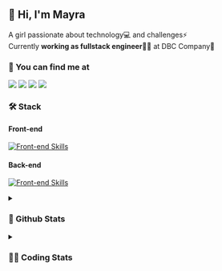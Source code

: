 ## 👋 Hi, I'm Mayra

A girl passionate about technology💻 and challenges⚡  
Currently **working as fullstack engineer**👩‍💻 at DBC Company🚀   

### 💬 You can find me at

<a href="https://mayra.dev" target="_blank" rel="noopener"><img src="https://img.shields.io/badge/-mayra.dev-005FED?style=flat&logo=Google-chrome&logoColor=white"/></a>
<a href="https://linkedin.com/in/mayraamaral" target="_blank" rel="noopener"><img src="https://img.shields.io/badge/-/mayraamaral-0077B5?style=flat&logo=Linkedin&logoColor=white"/></a>
<a href="mailto:mayra@mayra.dev" target="_blank" rel="noopener"><img src="https://img.shields.io/badge/-mayra@mayra.dev-D14836?style=flat&logo=Gmail&logoColor=white"/></a>
<a href="" target="_blank" rel="noopener"><img src="https://img.shields.io/badge/-mayraamaral-7289DA?style=flat&logo=Discord&logoColor=white"/></a>

### 🛠️ Stack
#### Front-end

[![Front-end Skills](https://skillicons.dev/icons?i=react,next,redux,styledcomponents,html,css,sass,js,ts,figma)](https://skillicons.dev)
#### Back-end

[![Front-end Skills](https://skillicons.dev/icons?i=java,spring,aws,postgres,git,linux,bash,nodejs,docker,kubernetes,jenkins)](https://skillicons.dev)


<details>
    <summary><h3>📌 Github Stats</h3></summary>
    <div align="center">
        <table>
      <td><img height="160em" src="https://github-readme-stats.vercel.app/api?username=mayraamaral&show_icons=true&theme=algolia&hide_border=true&hide=stars&count_private=true" alt="Readme stats"></td>
      <td><img height="160em" src="https://github-readme-stats.vercel.app/api/top-langs/?username=mayraamaral&&layout=compact&&theme=algolia&hide_border=true&langs_count=6" alt="Language stats"></td>
       </table>
  </div> 
    

  <p align="center">
    <img src="https://github-readme-streak-stats.herokuapp.com?user=mayraamaral&theme=dark&hide_border=true&date_format=j%20M%5B%20Y%5D&locale=pt-br&background=050F2C&ring=0195DD&fire=23AA7D&currStreakLabel=23AA7D" alt="Streak stats">
  </p> 
</details>

<details>
  <summary><h3>👩‍💻 Coding Stats</h3></summary>
  
  <!--START_SECTION:waka-->
![Code Time](http://img.shields.io/badge/Code%20Time-204%20hrs%2055%20mins-blue)

**🐱 My GitHub Data** 

> 📦 579.1 kB Used in GitHub's Storage 
 > 
> 🏆 23 Contributions in the Year 2024
 > 
> 🚫 Not Opted to Hire
 > 
> 📜 50 Public Repositories 
 > 
> 🔑 27 Private Repositories 
 > 
**I'm an Early 🐤** 

```text
🌞 Morning                315 commits         ███░░░░░░░░░░░░░░░░░░░░░░   11.98 % 
🌆 Daytime                1367 commits        █████████████░░░░░░░░░░░░   52.00 % 
🌃 Evening                810 commits         ████████░░░░░░░░░░░░░░░░░   30.81 % 
🌙 Night                  137 commits         █░░░░░░░░░░░░░░░░░░░░░░░░   05.21 % 
```
📅 **I'm Most Productive on Tuesday** 

```text
Monday                   471 commits         ████░░░░░░░░░░░░░░░░░░░░░   17.92 % 
Tuesday                  499 commits         █████░░░░░░░░░░░░░░░░░░░░   18.98 % 
Wednesday                351 commits         ███░░░░░░░░░░░░░░░░░░░░░░   13.35 % 
Thursday                 456 commits         ████░░░░░░░░░░░░░░░░░░░░░   17.34 % 
Friday                   436 commits         ████░░░░░░░░░░░░░░░░░░░░░   16.58 % 
Saturday                 134 commits         █░░░░░░░░░░░░░░░░░░░░░░░░   05.10 % 
Sunday                   282 commits         ███░░░░░░░░░░░░░░░░░░░░░░   10.73 % 
```


📊 **This Week I Spent My Time On** 

```text
🕑︎ Time Zone: America/Sao_Paulo

💬 Programming Languages: 
Java                     11 hrs 36 mins      ████████████████████████░   94.10 % 
SQL                      28 mins             █░░░░░░░░░░░░░░░░░░░░░░░░   03.79 % 
JavaScript               12 mins             ░░░░░░░░░░░░░░░░░░░░░░░░░   01.67 % 
GitIgnore file           1 min               ░░░░░░░░░░░░░░░░░░░░░░░░░   00.16 % 
Text                     1 min               ░░░░░░░░░░░░░░░░░░░░░░░░░   00.15 % 

🔥 Editors: 
Intellijidea             11 hrs 37 mins      ████████████████████████░   94.31 % 
VS Code                  42 mins             █░░░░░░░░░░░░░░░░░░░░░░░░   05.69 % 

💻 Operating System: 
Linux                    12 hrs 19 mins      █████████████████████████   100.00 % 
```

**I Mostly Code in Java** 

```text
Java                     131 repos           ███████░░░░░░░░░░░░░░░░░░   29.44 % 
JavaScript               100 repos           ██████░░░░░░░░░░░░░░░░░░░   22.47 % 
HTML                     95 repos            █████░░░░░░░░░░░░░░░░░░░░   21.35 % 
PLSQL                    1 repo              ░░░░░░░░░░░░░░░░░░░░░░░░░   00.22 % 
C#                       1 repo              ░░░░░░░░░░░░░░░░░░░░░░░░░   00.22 % 
```




 Last Updated on 17/01/2024 18:51:13 UTC
<!--END_SECTION:waka-->

</details>
